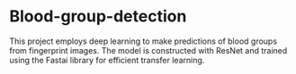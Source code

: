 # Blood-group-detection
This project employs deep learning to make predictions of blood groups from fingerprint images. The model is constructed with ResNet and trained using the Fastai library for efficient transfer learning.
